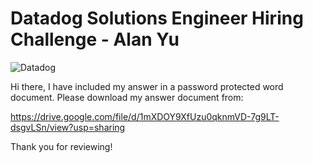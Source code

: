 # Datadog Solutions Engineer Hiring Challenge - Alan Yu

![Datadog](https://buddy.works/help/images/datadog-cover.png)

Hi there, I have included my answer in a password protected word document. Please download my answer document from: 

https://drive.google.com/file/d/1mXDOY9XfUzu0qknmVD-7g9LT-dsgvLSn/view?usp=sharing

Thank you for reviewing!


